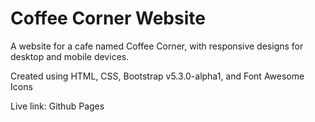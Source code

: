 # Coffee Corner Website

A website for a cafe named Coffee Corner, with responsive designs for desktop and mobile devices.

Created using HTML, CSS, Bootstrap v5.3.0-alpha1, and Font Awesome Icons

Live link: Github Pages